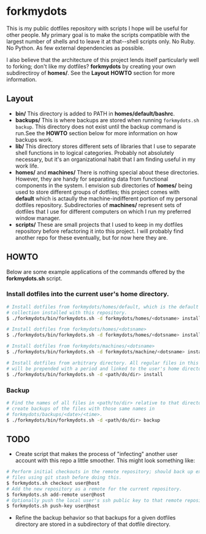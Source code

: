 # forkmydots
This is my public dotfiles repository with scripts I hope will be useful for
other people. My primary goal is to make the scripts compatible with the largest
number of shells and to leave it at that--shell scripts only. No Ruby. No
Python. As few external dependencies as possible. 

I also believe that the architecture of this project lends itself particularly
well to forking; don't like my dotfiles? **forkmydots** by creating your own
subdirectiroy of **homes/**. See the **Layout** **HOWTO** section for more
information.

## Layout
 - **bin/** This directory is added to PATH in **homes/default/bashrc**.
 - **backups/** This is where backups are stored when running `forkmydots.sh
   backup`. This directory does not exist until the backup command is run.See
   the **HOWTO** section below for more information on how backups work.
 - **lib/** This directory stores different sets of libraries that I use to
   separate shell functions in to logical categories. Probably not absolutely
   necessary, but it's an organizational habit that I am finding useful in my
   work life.
 - **homes/** and **machines/** There is nothing special about these
   directories. However, they are handy for separating data from functional
   components in the system. I envision sub directories of **homes/** being used
   to store different groups of dotfiles; this project comes with **default**
   which is actaully the machine-indifferent portion of my personal dotfiles
   repository. Subdirectories of **machines/** represent sets of dotfiles that I
   use for different computers on which I run my preferred window manager.
 - **scripts/** These are small projects that I used to keep in my dotfiles
   repository before refactoring it into this project. I will probably find
   another repo for these eventually, but for now here they are.

## HOWTO 
Below are some example applications of the commands offered by the
**forkmydots.sh** script.

### Install dotfiles into the current user's home directory.
```sh
# Install dotfiles from forkmydots/homes/default, which is the default dotfiles
# collection installed with this repository.
$ ./forkmydots/bin/forkmydots.sh -d forkmydots/homes/<dotsname> install 

# Install dotfiles from forkmydots/homes/<dotsname>
$ ./forkmydots/bin/forkmydots.sh -d forkmydots/homes/<dotsname> install 

# Install dotfiles from forkmydots/machines/<dotsname>
$ ./forkmydots/bin/forkmydots.sh -d forkmydots/machine/<dotsname> install

# Install dotfiles from arbitrary directory. All regular files in this directory
# will be prepended with a period and linked to the user's home directory.
$ ./forkmydots/bin/forkmydots.sh -d <path/do/dir> install

```

### Backup
```sh
# Find the names of all files in <path/to/dir> relative to that directory, then
# create backups of the files with those same names in
# forkmydots/backups/<date>/<time>.
$ ./forkmydots/bin/forkmydots.sh -d <path/do/dir> backup
```

## TODO 
* Create script that makes the process of "infecting" another user account with
  this repo a little smoother. This might look something like:
```sh
# Perform initial checkouts in the remote repository; should back up existing
# files using git stash before doing this.
$ forkmydots.sh checkout user@host  
# Add the new repository as a remote for the current repository.
$ forkmydots.sh add-remote user@host  
# Optionally push the local user's ssh public key to that remote repository.
$ forkmydots.sh push-key user@host  
```
* Refine the backup behavior so that backups for a given dotfiles directory are
  stored in a subdirectory of that dotfile directory.

